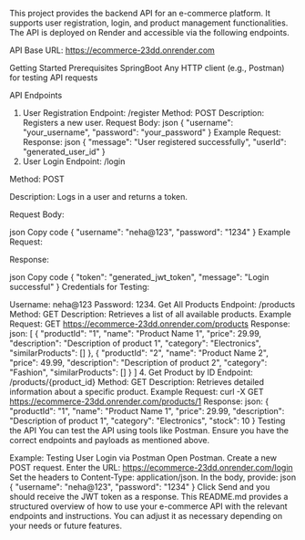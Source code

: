This project provides the backend API for an e-commerce platform. It supports user registration, login, and product management functionalities. The API is deployed on Render and accessible via the following endpoints.

API
Base URL: https://ecommerce-23dd.onrender.com

Getting Started
Prerequisites
SpringBoot
Any HTTP client (e.g., Postman) for testing API requests

API Endpoints
1. User Registration
Endpoint: /register
Method: POST
Description: Registers a new user.
Request Body:
json
{
  "username": "your_username",
  "password": "your_password"
}
Example Request:
Response:
json
{
  "message": "User registered successfully",
  "userId": "generated_user_id"
}
2. User Login
Endpoint: /login

Method: POST

Description: Logs in a user and returns a token.

Request Body:

json
Copy code
{
  "username": "neha@123",
  "password": "1234"
}
Example Request:

Response:

json
Copy code
{
  "token": "generated_jwt_token",
  "message": "Login successful"
}
Credentials for Testing:

Username: neha@123
Password: 1234.
Get All Products
Endpoint: /products
Method: GET
Description: Retrieves a list of all available products.
Example Request:
GET https://ecommerce-23dd.onrender.com/products
Response:
json:
[
  {
    "productId": "1",
    "name": "Product Name 1",
    "price": 29.99,
    "description": "Description of product 1",
    "category": "Electronics",
    "similarProducts": []
  },
  {
    "productId": "2",
    "name": "Product Name 2",
    "price": 49.99,
    "description": "Description of product 2",
    "category": "Fashion",
    "similarProducts": []
  }
]
4. Get Product by ID
Endpoint: /products/{product_id}
Method: GET
Description: Retrieves detailed information about a specific product.
Example Request:
curl -X GET https://ecommerce-23dd.onrender.com/products/1
Response:
json:
{
  "productId": "1",
  "name": "Product Name 1",
  "price": 29.99,
  "description": "Description of product 1",
  "category": "Electronics",
  "stock": 10
}
Testing the API
You can test the API using tools like Postman. Ensure you have the correct endpoints and payloads as mentioned above.

Example: Testing User Login via Postman
Open Postman.
Create a new POST request.
Enter the URL: https://ecommerce-23dd.onrender.com/login
Set the headers to Content-Type: application/json.
In the body, provide:
json
{
  "username": "neha@123",
  "password": "1234"
}
Click Send and you should receive the JWT token as a response.
This README.md provides a structured overview of how to use your e-commerce API with the relevant endpoints and instructions. You can adjust it as necessary depending on your needs or future features.
